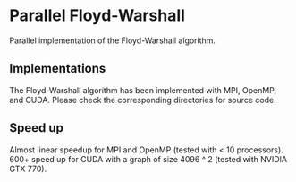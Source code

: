# Parallel Floyd-Warshall

Parallel implementation of the Floyd-Warshall algorithm.

## Implementations

The Floyd-Warshall algorithm has been implemented with MPI, OpenMP, and CUDA. Please check the corresponding directories for source code.

## Speed up

Almost linear speedup for MPI and OpenMP (tested with < 10 processors). 600+ speed up for CUDA with a graph of size 4096 ^ 2 (tested with NVIDIA GTX 770).

